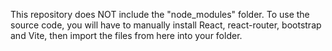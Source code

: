 This repository does NOT include the "node_modules" folder.
To use the source code, you will have to manually install React, react-router, bootstrap and Vite, then import the files from here into your folder.
